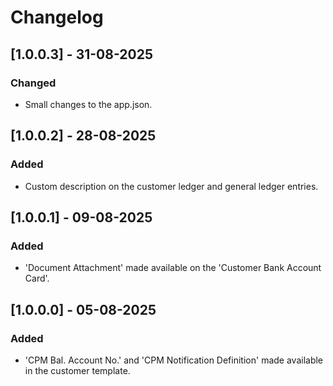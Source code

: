 # Changelog

## [1.0.0.3] - 31-08-2025
### Changed
- Small changes to the app.json.

## [1.0.0.2] - 28-08-2025
### Added
- Custom description on the customer ledger and general ledger entries.

## [1.0.0.1] - 09-08-2025
### Added
- 'Document Attachment' made available on the 'Customer Bank Account Card'.

## [1.0.0.0] - 05-08-2025
### Added
- 'CPM Bal. Account No.' and 'CPM Notification Definition' made available in the customer template.

